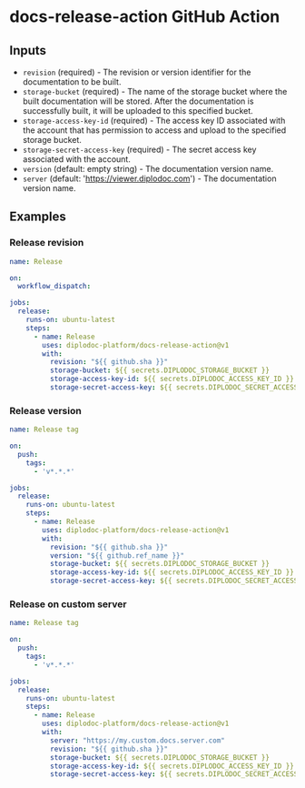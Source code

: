 # docs-release-action GitHub Action

## Inputs

- `revision` (required) - The revision or version identifier for the documentation to be built.
- `storage-bucket` (required) - The name of the storage bucket where the built documentation will be stored. After the documentation is successfully built, it will be uploaded to this specified bucket.
- `storage-access-key-id` (required) - The access key ID associated with the account that has permission to access and upload to the specified storage bucket.
- `storage-secret-access-key` (required) - The secret access key associated with the account.
- `version` (default: empty string) - The documentation version name.
- `server` (default: 'https://viewer.diplodoc.com') - The documentation version name.

## Examples

### Release revision

```yaml
name: Release

on:
  workflow_dispatch:

jobs:
  release:
    runs-on: ubuntu-latest
    steps:
      - name: Release
        uses: diplodoc-platform/docs-release-action@v1
        with:
          revision: "${{ github.sha }}"
          storage-bucket: ${{ secrets.DIPLODOC_STORAGE_BUCKET }}
          storage-access-key-id: ${{ secrets.DIPLODOC_ACCESS_KEY_ID }}
          storage-secret-access-key: ${{ secrets.DIPLODOC_SECRET_ACCESS_KEY }}
```

### Release version

```yaml
name: Release tag

on:
  push:
    tags:
      - 'v*.*.*'

jobs:
  release:
    runs-on: ubuntu-latest
    steps:
      - name: Release
        uses: diplodoc-platform/docs-release-action@v1
        with:
          revision: "${{ github.sha }}"
          version: "${{ github.ref_name }}"
          storage-bucket: ${{ secrets.DIPLODOC_STORAGE_BUCKET }}
          storage-access-key-id: ${{ secrets.DIPLODOC_ACCESS_KEY_ID }}
          storage-secret-access-key: ${{ secrets.DIPLODOC_SECRET_ACCESS_KEY }}
```
### Release on custom server

```yaml
name: Release tag

on:
  push:
    tags:
      - 'v*.*.*'

jobs:
  release:
    runs-on: ubuntu-latest
    steps:
      - name: Release
        uses: diplodoc-platform/docs-release-action@v1
        with:
          server: "https://my.custom.docs.server.com"
          revision: "${{ github.sha }}"
          storage-bucket: ${{ secrets.DIPLODOC_STORAGE_BUCKET }}
          storage-access-key-id: ${{ secrets.DIPLODOC_ACCESS_KEY_ID }}
          storage-secret-access-key: ${{ secrets.DIPLODOC_SECRET_ACCESS_KEY }}
```
